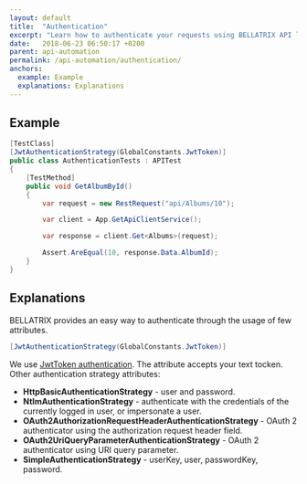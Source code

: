 ```yaml
---
layout: default
title:  "Authentication"
excerpt: "Learn how to authenticate your requests using BELLATRIX API library."
date:   2018-06-23 06:50:17 +0200
parent: api-automation
permalink: /api-automation/authentication/
anchors:
  example: Example
  explanations: Explanations
---
```

Example
-------
```csharp
[TestClass]
[JwtAuthenticationStrategy(GlobalConstants.JwtToken)]
public class AuthenticationTests : APITest
{
    [TestMethod]
    public void GetAlbumById()
    {
        var request = new RestRequest("api/Albums/10");

        var client = App.GetApiClientService();

        var response = client.Get<Albums>(request);

        Assert.AreEqual(10, response.Data.AlbumId);
    }
}
```

Explanations
------------
BELLATRIX provides an easy way to authenticate through the usage of few attributes.
```csharp
[JwtAuthenticationStrategy(GlobalConstants.JwtToken)]
```
We use [JwtToken authentication]( https://tools.ietf.org/html/draft-ietf-oauth-json-web-token). The attribute accepts your text tocken.
Other authentication strategy attributes:

- **HttpBasicAuthenticationStrategy** - user and password.
- **NtlmAuthenticationStrategy** - authenticate with the credentials of the currently logged in user, or impersonate a user.
- **OAuth2AuthorizationRequestHeaderAuthenticationStrategy** - OAuth 2 authenticator using the authorization request header field.
- **OAuth2UriQueryParameterAuthenticationStrategy** - OAuth 2 authenticator using URI query parameter.
- **SimpleAuthenticationStrategy** - userKey, user, passwordKey, password.